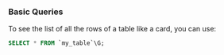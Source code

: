 ### Basic Queries

To see the list of all the rows of a table like a card, you can use:

```sql
SELECT * FROM `my_table`\G;
```